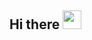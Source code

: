 ## Hi there <img src="https://raw.githubusercontent.com/MartinHeinz/MartinHeinz/master/wave.gif" width="30px">

